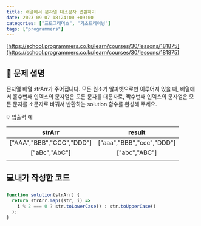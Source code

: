 ```yaml
---
title: 배열에서 문자열 대소문자 변환하기
date: 2023-09-07 18:24:00 +09:00
categories: ["프로그래머스", "기초트레이닝"]
tags: ["programmers"]
---
```


[https://school.programmers.co.kr/learn/courses/30/lessons/181875](https://school.programmers.co.kr/learn/courses/30/lessons/181875)

## 📔 문제 설명

문자열 배열 strArr가 주어집니다. 모든 원소가 알파벳으로만 이루어져 있을 때, 배열에서 홀수번째 인덱스의 문자열은 모든 문자를 대문자로, 짝수번째 인덱스의 문자열은 모든 문자를 소문자로 바꿔서 반환하는 solution 함수를 완성해 주세요.

💡 입출력 예

|          strArr           |          result           |
| :-----------------------: | :-----------------------: |
| ["AAA","BBB","CCC","DDD"] | ["aaa","BBB","ccc","DDD"] |
|       ["aBc","AbC"]       |       ["abc","ABC"]       |
|                           |

## 💻내가 작성한 코드

```js
function solution(strArr) {
  return strArr.map((str, i) =>
    i % 2 === 0 ? str.toLowerCase() : str.toUpperCase()
  );
}
```
